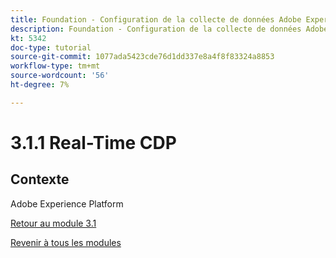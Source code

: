 ```yaml
---
title: Foundation - Configuration de la collecte de données Adobe Experience Platform et de l’extension Web SDK - Explication de la collecte de données Adobe Experience Platform
description: Foundation - Configuration de la collecte de données Adobe Experience Platform et de l’extension Web SDK - Explication de la collecte de données Adobe Experience Platform
kt: 5342
doc-type: tutorial
source-git-commit: 1077ada5423cde76d1dd337e8a4f8f83324a8853
workflow-type: tm+mt
source-wordcount: '56'
ht-degree: 7%

---
```


# 3.1.1 Real-Time CDP

## Contexte

Adobe Experience Platform

[Retour au module 3.1](./rtcdp.md)

[Revenir à tous les modules](./../../../overview.md)
